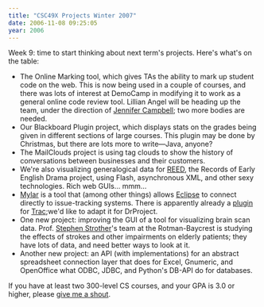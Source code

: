 ```yaml
---
title: "CSC49X Projects Winter 2007"
date: 2006-11-08 09:25:05
year: 2006
---
```

Week 9: time to start thinking about next term's projects.  Here's what's on the table:
<ul>
  <li>The Online Marking tool, which gives TAs the ability to mark up student code on the web.  This is now being used in a couple of courses, and there was lots of interest at DemoCamp in modifying it to work as a general online code review tool.  Lillian Angel will be heading up the team, under the direction of <a href="http://www.cs.toronto.edu/~campbell">Jennifer Campbell</a>; two more bodies are needed.</li>
  <li>Our Blackboard Plugin project, which displays stats on the grades being given in different sections of large courses.  This plugin may be done by Christmas, but there are lots more to write—Java, anyone?</li>
  <li>The MailClouds project is using tag clouds to show the history of conversations between businesses and their customers.</li>
  <li>We're also visualizing generalogical data for <a href="http://www.reed.utoronto.ca/index.html">REED</a>, the Records of Early English Drama project, using Flash, asynchronous XML, and other sexy technologies.  Rich web GUIs… mmm…</li>
  <li><a href="http://www.eclipse.org/mylar/">Mylar</a> is a tool that (among other things) allows <a href="http://www.eclipse.org">Eclipse</a> to connect directly to issue-tracking systems.  There is apparently already a <a href="http://wiki.eclipse.org/index.php/Mylar_Trac_Connector">plugin</a> for <a href="http://trac.edgewall.org">Trac</a>;we'd like to adapt it for DrProject.</li>
  <li>One new project: improving the GUI of a tool for visualizing brain scan data.  Prof. <a href="http://medbio.utoronto.ca/faculty/strother.html">Stephen Strother</a>'s team at the Rotman-Baycrest is studying the effects of strokes and other impairments on elderly patients; they have lots of data, and need better ways to look at it.</li>
  <li>Another new project: an API (with implementations) for an abstract spreadsheet connection layer that does for Excel, Gnumeric, and OpenOffice what ODBC, JDBC, and Python's DB-API do for databases.</li>
</ul>
If you have at least two 300-level CS courses, and your GPA is 3.0 or higher, please <a href="mailto:{{site.author.email}}">give me a shout</a>.

